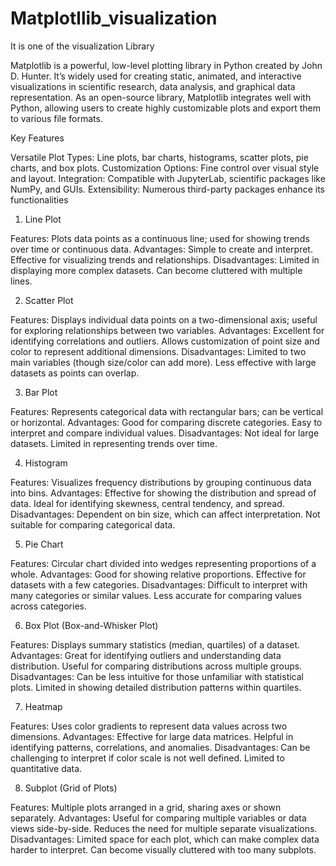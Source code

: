 # Matplotllib_visualization
It is one of the visualization Library

Matplotlib is a powerful, low-level plotting library in Python created by John D. Hunter. It’s widely used for creating static, animated, and interactive visualizations in scientific research, data analysis, and graphical data representation. As an open-source library, Matplotlib integrates well with Python, allowing users to create highly customizable plots and export them to various file formats.

Key Features

Versatile Plot Types: Line plots, bar charts, histograms, scatter plots, pie charts, and box plots.
Customization Options: Fine control over visual style and layout.
Integration: Compatible with JupyterLab, scientific packages like NumPy, and GUIs.
Extensibility: Numerous third-party packages enhance its functionalities

1. Line Plot

Features: Plots data points as a continuous line; used for showing trends over time or continuous data.
Advantages:
Simple to create and interpret.
Effective for visualizing trends and relationships.
Disadvantages:
Limited in displaying more complex datasets.
Can become cluttered with multiple lines.

2. Scatter Plot

Features: Displays individual data points on a two-dimensional axis; useful for exploring relationships between two variables.
Advantages:
Excellent for identifying correlations and outliers.
Allows customization of point size and color to represent additional dimensions.
Disadvantages:
Limited to two main variables (though size/color can add more).
Less effective with large datasets as points can overlap.

3. Bar Plot

Features: Represents categorical data with rectangular bars; can be vertical or horizontal.
Advantages:
Good for comparing discrete categories.
Easy to interpret and compare individual values.
Disadvantages:
Not ideal for large datasets.
Limited in representing trends over time.

4. Histogram

Features: Visualizes frequency distributions by grouping continuous data into bins.
Advantages:
Effective for showing the distribution and spread of data.
Ideal for identifying skewness, central tendency, and spread.
Disadvantages:
Dependent on bin size, which can affect interpretation.
Not suitable for comparing categorical data.

5. Pie Chart

Features: Circular chart divided into wedges representing proportions of a whole.
Advantages:
Good for showing relative proportions.
Effective for datasets with a few categories.
Disadvantages:
Difficult to interpret with many categories or similar values.
Less accurate for comparing values across categories.

6. Box Plot (Box-and-Whisker Plot)

Features: Displays summary statistics (median, quartiles) of a dataset.
Advantages:
Great for identifying outliers and understanding data distribution.
Useful for comparing distributions across multiple groups.
Disadvantages:
Can be less intuitive for those unfamiliar with statistical plots.
Limited in showing detailed distribution patterns within quartiles.

7. Heatmap

Features: Uses color gradients to represent data values across two dimensions.
Advantages:
Effective for large data matrices.
Helpful in identifying patterns, correlations, and anomalies.
Disadvantages:
Can be challenging to interpret if color scale is not well defined.
Limited to quantitative data.

8. Subplot (Grid of Plots)

Features: Multiple plots arranged in a grid, sharing axes or shown separately.
Advantages:
Useful for comparing multiple variables or data views side-by-side.
Reduces the need for multiple separate visualizations.
Disadvantages:
Limited space for each plot, which can make complex data harder to interpret.
Can become visually cluttered with too many subplots.
